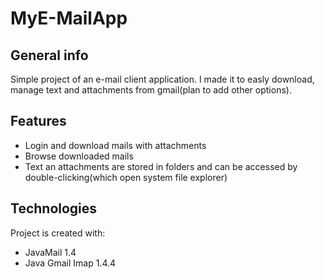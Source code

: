 # MyE-MailApp

## General info
Simple project of an e-mail client application. I made it to easly download, manage text and attachments from gmail(plan to add other options).

## Features
* Login and download mails with attachments
* Browse downloaded mails
* Text an attachments are stored in folders and can be accessed by double-clicking(which open system file explorer)

## Technologies
Project is created with:
* JavaMail 1.4
* Java Gmail Imap 1.4.4
